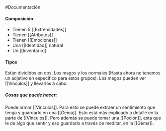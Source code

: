 #Documentación
#### Composición

- Tienen 5 [[Extremidades]]
- Tienen [[Atributos]]
- Tienen [[Emociones]]
- Una [[Identidad]] natural 
- Un [[Inventario]] 

#### Tipos

Están divididos en dos. Los magos y los normales (Hasta ahora no tenemos un adjetivo en especifico para estos grupos). 
Los magos pueden ver [[Vínculos]] y llevarlos a cabo.

##### Cosas que puede hacer: 
Puede armar [[Vínculos]]. Para esto se puede extraer un sentimiento que tenga y guardarlo en una [[Gema]]. Esto está más explicado a detalle en la parte de [[Vínculos]].
Pero además se puede tomar una [[Poción]], esta que le de algo que sentir y eso guardarlo a través de meditar, en la [[Gema]].